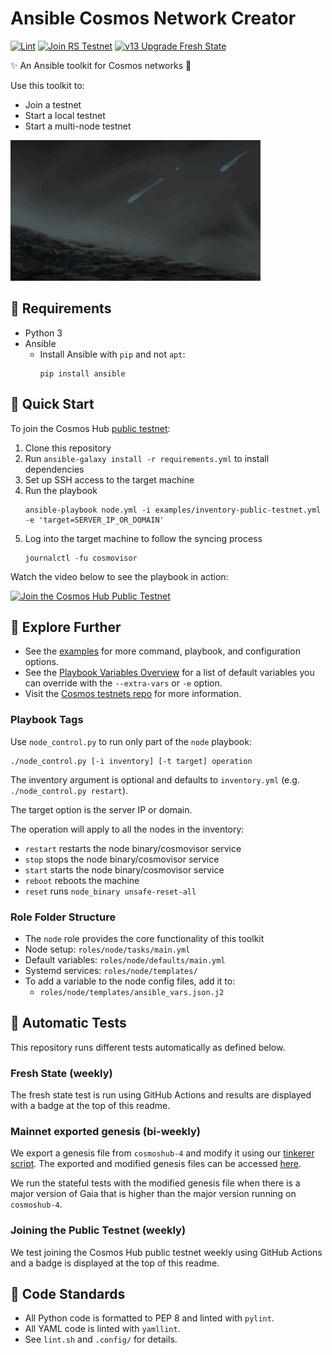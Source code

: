 # Ansible Cosmos Network Creator

[![Lint](https://github.com/hyphacoop/cosmos-ansible/actions/workflows/lint.yml/badge.svg?branch=main)](https://github.com/hyphacoop/cosmos-ansible/actions/workflows/lint.yml)
[![Join RS Testnet](https://github.com/hyphacoop/cosmos-ansible/actions/workflows/test-join-rs-testnet.yml/badge.svg)](https://github.com/hyphacoop/cosmos-ansible/actions/workflows/test-join-rs-testnet.yml)
[![v13 Upgrade Fresh State](https://github.com/hyphacoop/cosmos-ansible/actions/workflows/test-gaia-v13-fresh-upgrade.yml/badge.svg?branch=main)](https://github.com/hyphacoop/cosmos-ansible/actions/workflows/test-gaia-v13-fresh-upgrade.yml)

✨ An Ansible toolkit for Cosmos networks 💫

Use this toolkit to:

- Join a testnet
- Start a local testnet
- Start a multi-node testnet

![Waterdrops feeding seedlings](images/seedling.gif)

## 🌰 Requirements 

- Python 3
- Ansible 
  - Install Ansible with `pip` and not `apt`:
    ```
    pip install ansible
    ```

## 🌱 Quick Start

To join the Cosmos Hub [public testnet](https://github.com/cosmos/testnets/tree/master/public):

1. Clone this repository
2. Run `ansible-galaxy install -r requirements.yml` to install dependencies 
3. Set up SSH access to the target machine
4. Run the playbook
   ```
   ansible-playbook node.yml -i examples/inventory-public-testnet.yml -e 'target=SERVER_IP_OR_DOMAIN'
   ```
5. Log into the target machine to follow the syncing process
   ```
   journalctl -fu cosmovisor
   ```

Watch the video below to see the playbook in action:

[![Join the Cosmos Hub Public Testnet](https://img.youtube.com/vi/4KkMblQ6wcY/0.jpg)](https://youtu.be/4KkMblQ6wcY)

## 🌳 Explore Further

- See the [examples](examples/README.md) for more command, playbook, and configuration options.
- See the [Playbook Variables Overview](docs/Playbook-Variables.md) for a list of default variables you can override with the `--extra-vars` or `-e` option.
- Visit the [Cosmos testnets repo](https://github.com/cosmos/testnets) for more information.

### Playbook Tags

Use `node_control.py` to run only part of the `node` playbook:

```
./node_control.py [-i inventory] [-t target] operation
```

The inventory argument is optional and defaults to `inventory.yml` (e.g. `./node_control.py restart`).

The target option is the server IP or domain.

The operation will apply to all the nodes in the inventory:
- `restart` restarts the node binary/cosmovisor service
- `stop` stops the node binary/cosmovisor service
- `start` starts the node binary/cosmovisor service
- `reboot` reboots the machine
- `reset` runs `node_binary unsafe-reset-all`

### Role Folder Structure

- The `node` role provides the core functionality of this toolkit
- Node setup: `roles/node/tasks/main.yml`
- Default variables: `roles/node/defaults/main.yml`
- Systemd services: `roles/node/templates/`
- To add a variable to the node config files, add it to:
  - `roles/node/templates/ansible_vars.json.j2`

## 🌴 Automatic Tests

This repository runs different tests automatically as defined below.

### Fresh State (weekly)

The fresh state test is run using GitHub Actions and results are displayed with a badge at the top of this readme.

### Mainnet exported genesis (bi-weekly)

We export a genesis file from `cosmoshub-4` and modify it using our [tinkerer script](https://github.com/hyphacoop/cosmos-genesis-tinkerer). The exported and modified genesis files can be accessed [here](https://files.polypore.xyz/genesis/).

We run the stateful tests with the modified genesis file when there is a major version of Gaia that is higher than the major version running on `cosmoshub-4`.

### Joining the Public Testnet (weekly)

We test joining the Cosmos Hub public testnet weekly using GitHub Actions and a badge is displayed at the top of this readme.

## 🔎 Code Standards

- All Python code is formatted to PEP 8 and linted with `pylint`.
- All YAML code is linted with `yamllint`.
- See `lint.sh` and `.config/` for details.

